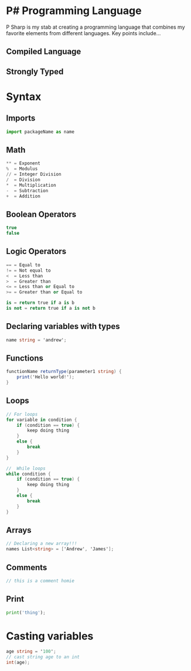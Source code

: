 # P# Programming Language
P Sharp is my stab at creating a programming language that combines my favorite 
elements from different languages. Key points include...

## Compiled Language

## Strongly Typed

# Syntax
## Imports
```python
import packageName as name
```

## Math
```python
** = Exponent
%  = Modulus
// = Integer Division
/  = Division
*  = Multiplication
-  = Subtraction
+  = Addition
```

## Boolean Operators
```cs
true
false
```

## Logic Operators
```python
== = Equal to 
!= = Not equal to
<  = Less than
>  = Greater than
<= = Less than or Equal to
>= = Greater than or Equal to

is = return true if a is b
is not = return true if a is not b
```

## Declaring variables with types
```cs
name string = 'andrew';
```

## Functions
```cs
functionName returnType(parameter1 string) {
    print('Hello world!');
}
```

## Loops
```cs
// For loops 
for variable in condition {
    if (condition == true) {
        keep doing thing
    }
    else {
        break
    }
}

//  While loops
while condition {
    if (condition == true) {
        keep doing thing
    }
    else {
        break
    }
}
```

## Arrays
```cs
// Declaring a new array!!!
names List<string> = ['Andrew', 'James'];
```

## Comments
```cs
// this is a comment homie
```

## Print
```python
print('thing');
```

# Casting variables
```cs
age string = '100';
// cast string age to an int
int(age);
```

